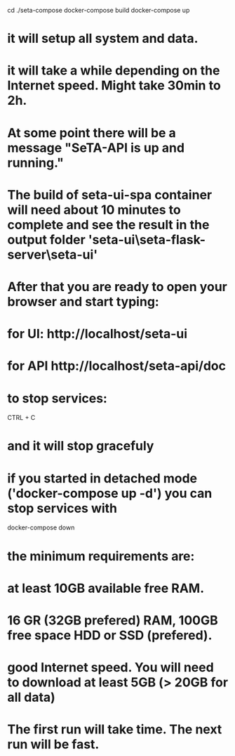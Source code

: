 cd ./seta-compose
docker-compose build
docker-compose up

# it will setup all system and data.
# it will take a while depending on the Internet speed. Might take 30min to 2h.
# At some point there will be a message "SeTA-API is up and running."
# The build of seta-ui-spa container will need about 10 minutes to complete and see the result in the output folder 'seta-ui\seta-flask-server\seta-ui'
# After that you are ready to open your browser and start typing:  
# for UI: http://localhost/seta-ui
# for API http://localhost/seta-api/doc

# to stop services:

CTRL + C

# and it will stop gracefuly
# if you started in detached mode ('docker-compose up -d') you can stop services with 

docker-compose down

# the minimum requirements are:
# at least 10GB available free RAM.
# 16 GR (32GB prefered) RAM, 100GB free space HDD or SSD (prefered).
# good Internet speed. You will need to download at least 5GB (> 20GB for all data)

# The first run will take time. The next run will be fast.
